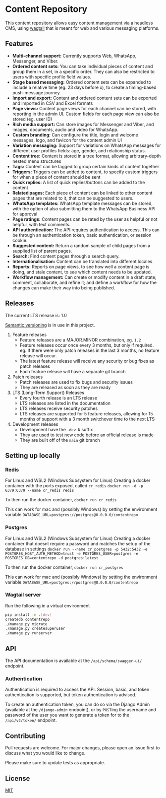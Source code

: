 # Content Repository

This content repository allows easy content management via a headless CMS, using [wagtail](https://wagtail.io/) that is meant for web and various messaging platforms.

## Features

- **Multi-channel support:** Currently supports Web, WhatsApp, Messenger, and Viber.
- **Ordered content sets:** You can take individual pieces of content and group them in a set, in a specific order. They can also be restricted to users with specific profile field values.
- **Stage based messaging:** Ordered content sets can be expanded to include a relative time (eg. 23 days before x), to create a timing-based push-message journey.
- **Import and export:** Content and ordered content sets can be exported and imported in CSV and Excel formats
- **Page views:** Content page views for each channel can be stored, with reporting in the admin UI. Custom fields for each page view can also be stored (eg. user ID)
- **Rich media support:** Can store images for Messenger and Viber, and images, documents, audio and video for WhatsApp.
- **Custom branding:** Can configure the title, login and welcome messages, logo, and favicon for the content admin UI
- **Variation messaging:** Support for variations on WhatsApp messages for different user profiles fields: age, gender, and relationship status.
- **Content tree:** Content is stored in a tree format, allowing arbitrary-depth nested menu structures
- **Tags:** Content can be tagged to group certain kinds of content together
- **Triggers:** Triggers can be added to content, to specify custom triggers for when a piece of content should be sent
- **Quick replies:** A list of quick replies/buttons can be added to the content
- **Related pages:** Each piece of content can be linked to other content pages that are related to it, that can be suggested to users.
- **WhatsApp templates:** WhatsApp template messages can be stored, with the option of also submitting them to the WhatsApp Business API for approval
- **Page ratings:** Content pages can be rated by the user as helpful or not helpful, with text comments.
- **API authentication:** The API requires authentication to access. This can be through an authentication token, basic authentication, or session cookie.
- **Suggested content:** Return a random sample of child pages from a supplied list of parent pages.
- **Search:** Find content pages through a search query.
- **Internationalisation:** Content can be translated into different locales.
- **Reports:** Reports on page views, to see how well a content page is doing, and stale content, to see which content needs to be updated.
- **Workflow management:** Can create or modify content in a draft state; comment, collaborate, and refine it; and define a workflow for how the changes can make their way into being published.


## Releases
The current LTS release is: 1.0

[Semantic versioning](https://semver.org/) is in use in this project.
1. Feature releases
    - Feature releases are a MAJOR.MINOR combination, eg. `1.2`
    - Feature releases occur once every 3 months, but only if required. eg. If there were only patch releases in the last 3 months, no feature release will occur.
    - The latest feature release will receive any security or bug fixes as patch releases
    - Each feature release will have a separate git branch
1. Patch releases
    - Patch releases are used to fix bugs and security issues
    - They are released as soon as they are ready
1. LTS (Long-Term Support) Releases
    - Every fourth release is an LTS release
    - LTS releases are listed in the documentation
    - LTS releases receive security patches
    - LTS releases are supported for 5 feature releases, allowing for 15 months of support with a 3 month switchover time to the next LTS
1. Development releases
    - Development have the `-dev.N` suffix
    - They are used to test new code before an official release is made
    - They are built off of the `main` git branch

## Setting up locally

### Redis

For Linux and WSL2 (Windows Subsystem for Linux)
 Creating a docker container with the ports exposed, called `cr_redis`
`docker run -d -p 6379:6379 --name cr_redis redis`

To then run the docker container,
`docker run cr_redis`

This can work for mac and (possibly Windows) by setting the environment variable `DATABASE_URL=postgres://postgres@0.0.0.0/contentrepo`

### Postgres

For Linux and WSL2 (Windows Subsystem for Linux)
Creating a docker container that doesnt require a password and matches the setup of the database in settings
`docker run --name cr_postgres -p 5432:5432 -e POSTGRES_HOST_AUTH_METHOD=trust -e POSTGRES_USER=postgres -e POSTGRES_DB=contentrepo -d postgres:latest`

To then run the docker container,
`docker run cr_postgres`

This can work for mac and (possibly Windows) by setting the environment variable `DATABASE_URL=postgres://postgres@0.0.0.0/contentrepo`

### Wagtail server

Run the following in a virtual environment
```bash
pip install -e .[dev]
createdb contentrepo
./manage.py migrate
./manage.py createsuperuser
./manage.py runserver
```

## API
The API documentation is available at the `/api/schema/swagger-ui/` endpoint.

### Authentication
Authentication is required to access the API. Session, basic, and token authentication is supported, but token authentication is advised.

To create an authentication token, you can do so via the Django Admin (available at the `/django-admin` endpoint), or by `POST`ing the username and password of the user you want to generate a token for to the `/api/v2/token/` endpoint.

## Contributing
Pull requests are welcome. For major changes, please open an issue first to discuss what you would like to change.

Please make sure to update tests as appropriate.

## License
[MIT](https://choosealicense.com/licenses/mit/)
